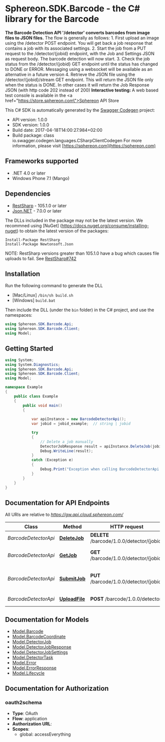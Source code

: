 # Sphereon.SDK.Barcode - the C# library for the Barcode 

<b>The Barcode Detection API '/detector' converts barcodes from image files to JSON files.</b>    The flow is generally as follows:  1. First upload an image using the /detector POST endpoint. You will get back a job response that contains a job with its associated settings.  2. Start the job from a PUT request to the /detector/{jobid} endpoint, with the Job and Settings JSON as request body. The barcode detection will now start.  3. Check the job status from the /detector/{jobid} GET endpoint until the status has changed to DONE or ERROR. Messaging using a websocket will be available as an alternative in a future version  4. Retrieve the JSON file using the /detector/{jobid}/stream GET endpoint. This will return the JSON file only when the status is DONE. In other cases it will return the Job Response JSON (with http code 202 instead of 200)      <b>Interactive testing: </b>A web based test console is available in the <a href=\"https://store.sphereon.com\">Sphereon API Store</a>

This C# SDK is automatically generated by the [Swagger Codegen](https://github.com/swagger-api/swagger-codegen) project:

- API version: 1.0.0
- SDK version: 1.0.0
- Build date: 2017-04-18T14:00:27.984+02:00
- Build package: class io.swagger.codegen.languages.CSharpClientCodegen
    For more information, please visit [https://sphereon.com](https://sphereon.com)

## Frameworks supported
- .NET 4.0 or later
- Windows Phone 7.1 (Mango)

## Dependencies
- [RestSharp](https://www.nuget.org/packages/RestSharp) - 105.1.0 or later
- [Json.NET](https://www.nuget.org/packages/Newtonsoft.Json/) - 7.0.0 or later

The DLLs included in the package may not be the latest version. We recommned using [NuGet] (https://docs.nuget.org/consume/installing-nuget) to obtain the latest version of the packages:
```
Install-Package RestSharp
Install-Package Newtonsoft.Json
```

NOTE: RestSharp versions greater than 105.1.0 have a bug which causes file uploads to fail. See [RestSharp#742](https://github.com/restsharp/RestSharp/issues/742)

## Installation
Run the following command to generate the DLL
- [Mac/Linux] `/bin/sh build.sh`
- [Windows] `build.bat`

Then include the DLL (under the `bin` folder) in the C# project, and use the namespaces:
```csharp
using Sphereon.SDK.Barcode.Api;
using Sphereon.SDK.Barcode.Client;
using Model;
```

## Getting Started

```csharp
using System;
using System.Diagnostics;
using Sphereon.SDK.Barcode.Api;
using Sphereon.SDK.Barcode.Client;
using Model;

namespace Example
{
    public class Example
    {
        public void main()
        {
            
            var apiInstance = new BarcodeDetectorApi();
            var jobid = jobid_example;  // string | jobid

            try
            {
                // Delete a job manually
                DetectorJobResponse result = apiInstance.DeleteJob(jobid);
                Debug.WriteLine(result);
            }
            catch (Exception e)
            {
                Debug.Print("Exception when calling BarcodeDetectorApi.DeleteJob: " + e.Message );
            }
        }
    }
}
```

<a name="documentation-for-api-endpoints"></a>
## Documentation for API Endpoints

All URIs are relative to *https://gw.api.cloud.sphereon.com/*

Class | Method | HTTP request | Description
------------ | ------------- | ------------- | -------------
*BarcodeDetectorApi* | [**DeleteJob**](docs/BarcodeDetectorApi.md#deletejob) | **DELETE** /barcode/1.0.0/detector/{jobid} | Delete a job manually
*BarcodeDetectorApi* | [**GetJob**](docs/BarcodeDetectorApi.md#getjob) | **GET** /barcode/1.0.0/detector/{jobid} | Job definition and state
*BarcodeDetectorApi* | [**SubmitJob**](docs/BarcodeDetectorApi.md#submitjob) | **PUT** /barcode/1.0.0/detector/{jobid} | Submit Detector job for processing
*BarcodeDetectorApi* | [**UploadFile**](docs/BarcodeDetectorApi.md#uploadfile) | **POST** /barcode/1.0.0/detector | Upload the file


<a name="documentation-for-models"></a>
## Documentation for Models

 - [Model.Barcode](docs/Barcode.md)
 - [Model.BarcodeCoordinate](docs/BarcodeCoordinate.md)
 - [Model.DetectorJob](docs/DetectorJob.md)
 - [Model.DetectorJobResponse](docs/DetectorJobResponse.md)
 - [Model.DetectorJobSettings](docs/DetectorJobSettings.md)
 - [Model.DetectorTask](docs/DetectorTask.md)
 - [Model.Error](docs/Error.md)
 - [Model.ErrorResponse](docs/ErrorResponse.md)
 - [Model.Lifecycle](docs/Lifecycle.md)


## Documentation for Authorization

### oauth2schema

- **Type**: OAuth
- **Flow**: application
- **Authorization URL**: 
- **Scopes**: 
  - global: accessEverything

